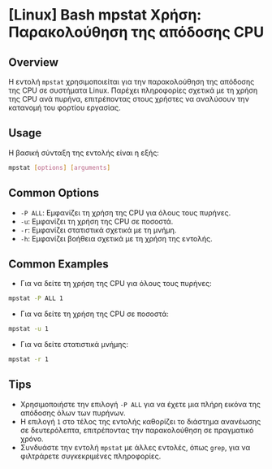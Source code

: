 # [Linux] Bash mpstat Χρήση: Παρακολούθηση της απόδοσης CPU

## Overview
Η εντολή `mpstat` χρησιμοποιείται για την παρακολούθηση της απόδοσης της CPU σε συστήματα Linux. Παρέχει πληροφορίες σχετικά με τη χρήση της CPU ανά πυρήνα, επιτρέποντας στους χρήστες να αναλύσουν την κατανομή του φορτίου εργασίας.

## Usage
Η βασική σύνταξη της εντολής είναι η εξής:

```bash
mpstat [options] [arguments]
```

## Common Options
- `-P ALL`: Εμφανίζει τη χρήση της CPU για όλους τους πυρήνες.
- `-u`: Εμφανίζει τη χρήση της CPU σε ποσοστά.
- `-r`: Εμφανίζει στατιστικά σχετικά με τη μνήμη.
- `-h`: Εμφανίζει βοήθεια σχετικά με τη χρήση της εντολής.

## Common Examples
- Για να δείτε τη χρήση της CPU για όλους τους πυρήνες:

```bash
mpstat -P ALL 1
```

- Για να δείτε τη χρήση της CPU σε ποσοστά:

```bash
mpstat -u 1
```

- Για να δείτε στατιστικά μνήμης:

```bash
mpstat -r 1
```

## Tips
- Χρησιμοποιήστε την επιλογή `-P ALL` για να έχετε μια πλήρη εικόνα της απόδοσης όλων των πυρήνων.
- Η επιλογή `1` στο τέλος της εντολής καθορίζει το διάστημα ανανέωσης σε δευτερόλεπτα, επιτρέποντας την παρακολούθηση σε πραγματικό χρόνο.
- Συνδυάστε την εντολή `mpstat` με άλλες εντολές, όπως `grep`, για να φιλτράρετε συγκεκριμένες πληροφορίες.